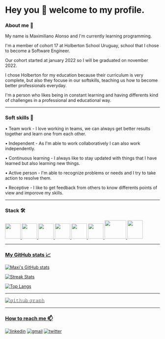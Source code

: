 # Hey you 👋 welcome to my profile.

### About me 🌱

My name is Maximiliano Alonso and I'm currently learning programming.

I'm a member of cohort 17 at Holberton School Uruguay, school that I chose to become a Software Engineer. 

Our cohort started at january 2022 so I will be graduated on november 2022. 

I chose Holberton for my education because their curriculum is very complete, but also they focuse in our softskills, teaching us how to become better professionals everyday.

I'm a person who likes being in constant learning and having differents kind of challenges in a professional and educational way.

---

### Soft skills 💬

  • Team work - I love working in teams, we can always get better results together and learn one from each other.
  
  • Independent - As I'm able to work collaboratively I can also work independently.
  
  • Continuous learning - I always like to stay updated with things that I have learned but also learning new things. 
  
  • Active person - I'm able to recognize problems or needs and I try to take action to resolve them. 
  
  • Receptive - I like to get feedback from others to know differents points of view and imporove my skills.

---

### Stack 🛠

<a href="https://www.cprogramming.com/" target="_blank" ><img src="https://user-images.githubusercontent.com/98346306/163439398-d1d218b4-8d7d-46e8-8ccc-02f497d45fd3.png" width="50" height="50"/>
<a href="https://www.python.org/" target="_blank" ><img src="https://upload.wikimedia.org/wikipedia/commons/thumb/c/c3/Python-logo-notext.svg/2048px-Python-logo-notext.svg.png" width="50" height="50"/>
<a href="https://github.com/" target="_blank" ><img src="https://pngimg.com/uploads/github/github_PNG83.png" width="50" height="50"/>
<a href="https://git-scm.com/" target="_blank" ><img src="https://git-scm.com/images/logos/downloads/Git-Icon-1788C.png" width="50" height="50"/>
<a href="https://visualstudio.microsoft.com/es/" target="_blank" ><img src="https://upload.wikimedia.org/wikipedia/commons/thumb/9/9a/Visual_Studio_Code_1.35_icon.svg/2048px-Visual_Studio_Code_1.35_icon.svg.png" width="50" height="50"/>
<a href="https://www.gnu.org/software/bash/" target="_blank" ><img src="https://upload.wikimedia.org/wikipedia/commons/thumb/2/20/Bash_Logo_black_and_white_icon_only.svg/896px-Bash_Logo_black_and_white_icon_only.svg.png" width="50" height="50"/>
<a href="https://en.wikipedia.org/wiki/HTML5" target="_blank" ><img src="https://upload.wikimedia.org/wikipedia/commons/thumb/6/61/HTML5_logo_and_wordmark.svg/1024px-HTML5_logo_and_wordmark.svg.png" width="70" height="60"/>
<a href="https://en.wikipedia.org/wiki/CSS" target="_blank" ><img src="https://upload.wikimedia.org/wikipedia/commons/thumb/d/d5/CSS3_logo_and_wordmark.svg/1200px-CSS3_logo_and_wordmark.svg.png" width="50" height="60"/>

---

### My GitHub stats 📈

<div align="left">

![Maxi's GitHub stats](https://github-readme-stats.vercel.app/api?username=MaxiHBTN&count_private=true&theme=react)
  
![Streak Stats](https://github-readme-streak-stats.herokuapp.com?user=MaxiHBTN&theme=react)
  
![Top Langs](https://github-readme-stats.vercel.app/api/top-langs/?username=MaxiHBTN&layout=compact&theme=react)

</div>

---

![𝚐𝚒𝚝𝚑𝚞𝚋 𝚐𝚛𝚊𝚙𝚑](https://activity-graph.herokuapp.com/graph?username=MaxiHBTN&theme=react-dark&area=true)

---
### How to reach me 📫

[![linkedin](https://img.shields.io/badge/linkedin-0A66C2?style=for-the-badge&logo=linkedin&logoColor=white)](https://www.linkedin.com/in/maximiliano-alonso-262b05123/)
[![gmail](https://img.shields.io/badge/Gmail-D14836?style=for-the-badge&logo=gmail&logoColor=white)](mailto:malonsogamba@gmail.com)
[![twitter](https://img.shields.io/badge/Twitter-1DA1F2?style=for-the-badge&logo=twitter&logoColor=white)](https://twitter.com/Maxalon3194)
